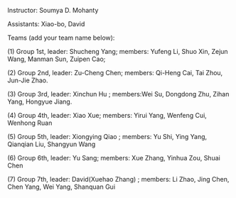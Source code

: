 Instructor: Soumya D. Mohanty

Assistants: Xiao-bo, David

Teams (add your team name below):

(1) Group 1st, leader: Shucheng Yang;  members: Yufeng Li, Shuo Xin, Zejun Wang, Manman Sun, Zuipen Cao;

(2) Group 2nd, leader: Zu-Cheng Chen; members: Qi-Heng Cai, Tai Zhou, Jun-Jie Zhao.

(3) Group 3rd, leader: Xinchun Hu ; members:Wei Su, Dongdong Zhu, Zihan Yang, Hongyue Jiang.

(4) Group 4th, leader: Xiao Xue; members: Yirui Yang, Wenfeng Cui, Wenhong Ruan

(5) Group 5th, leader: Xiongying Qiao ; members: Yu Shi, Ying Yang, Qianqian Liu, Shangyun Wang

(6) Group 6th, leader: Yu Sang; members: Xue Zhang, Yinhua Zou, Shuai Chen

(7) Group 7th, leader: David(Xuehao Zhang) ; members: Li Zhao, Jing Chen, Chen Yang, Wei Yang, Shanquan Gui




